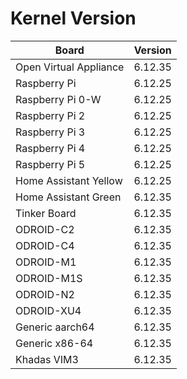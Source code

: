 
# Kernel Version

| Board | Version |
|-------|---------|
| Open Virtual Appliance | 6.12.35 |
| Raspberry Pi | 6.12.25 |
| Raspberry Pi 0-W | 6.12.25 |
| Raspberry Pi 2 | 6.12.25 |
| Raspberry Pi 3 | 6.12.25 |
| Raspberry Pi 4 | 6.12.25 |
| Raspberry Pi 5 | 6.12.25 |
| Home Assistant Yellow | 6.12.25 |
| Home Assistant Green | 6.12.35 |
| Tinker Board | 6.12.35 |
| ODROID-C2 | 6.12.35 |
| ODROID-C4 | 6.12.35 |
| ODROID-M1 | 6.12.35 |
| ODROID-M1S | 6.12.35 |
| ODROID-N2 | 6.12.35 |
| ODROID-XU4 | 6.12.35 |
| Generic aarch64 | 6.12.35 |
| Generic x86-64 | 6.12.35 |
| Khadas VIM3 | 6.12.35 |
